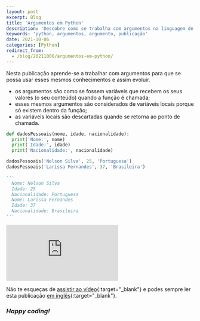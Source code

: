 ```yaml
---
layout: post
excerpt: Blog
title: 'Argumentos em Python'
description: 'Descobre como se trabalha com argumentos na linguagem de programação Python. Obtém respostas às tuas dúvidas com a teoria e os exemplos apresentados.'
keywords: 'python, argumentos, argumento, publicação'
date: 2021-10-06
categories: [Python]
redirect_from:
  - /blog/20211006/argumentos-em-python/
---
```


Nesta publicação aprende-se a trabalhar com argumentos para que se possa usar esses mesmos conhecimentos e assim evoluir.

- os argumentos são como se fossem variáveis que recebem os seus valores (o seu conteúdo) quando a função é chamada;
- esses mesmos argumentos são considerados de variáveis locais porque só existem dentro da função;
- as variáveis locais são descartadas quando se retorna ao ponto de chamada.

```python
def dadosPessoais(nome, idade, nacionalidade):
  print('Nome:', nome)
  print('Idade:', idade)
  print('Nacionalidade:', nacionalidade)

dadosPessoais('Nelson Silva', 25, 'Portuguesa')
dadosPessoais('Larissa Fernandes', 37, 'Brasileira')

'''
  Nome: Nelson Silva
  Idade: 25
  Nacionalidade: Portuguesa
  Nome: Larissa Fernandes
  Idade: 37
  Nacionalidade: Brasileira
'''
```

<div class="video-container">
  <iframe src="https://www.youtube.com/embed/rYJermgsgKk" frameborder="0" allowfullscreen></iframe>
</div>

Não te esqueças de [assistir ao vídeo](https://youtu.be/rYJermgsgKk){:target="\_blank"} e podes sempre ler esta publicação [em inglês](https://nelsonsilvadev.com/blog/arguments-in-python/){:target="\_blank"}.

### _Happy coding!_
